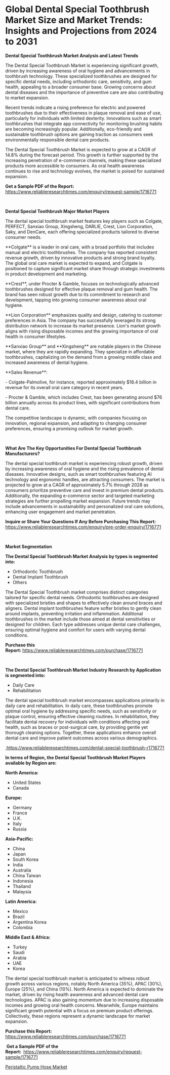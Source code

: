<p><h1>Global Dental Special Toothbrush Market Size and Market Trends: Insights and Projections from 2024 to 2031</h1></p><p><strong>Dental Special Toothbrush Market Analysis and Latest Trends</strong></p>
<p><p>The Dental Special Toothbrush Market is experiencing significant growth, driven by increasing awareness of oral hygiene and advancements in toothbrush technology. These specialized toothbrushes are designed for specific dental needs, including orthodontic care, sensitivity, and gum health, appealing to a broader consumer base. Growing concerns about dental diseases and the importance of preventive care are also contributing to market expansion.</p><p>Recent trends indicate a rising preference for electric and powered toothbrushes due to their effectiveness in plaque removal and ease of use, particularly for individuals with limited dexterity. Innovations such as smart toothbrushes that integrate app connectivity for monitoring brushing habits are becoming increasingly popular. Additionally, eco-friendly and sustainable toothbrush options are gaining traction as consumers seek environmentally responsible dental care products.</p><p>The Dental Special Toothbrush Market is expected to grow at a CAGR of 14.8% during the forecast period. This growth is further supported by the increasing penetration of e-commerce channels, making these specialized products more accessible to consumers. As oral health awareness continues to rise and technology evolves, the market is poised for sustained expansion.</p></p>
<p><strong>Get a Sample PDF of the Report:&nbsp;</strong> <a href="https://www.reliableresearchtimes.com/enquiry/request-sample/1716771?utm_campaign=2006&utm_medium=2&utm_source=Github&utm_content=ia&utm_term=28122024&utm_id=dental-special-toothbrush">https://www.reliableresearchtimes.com/enquiry/request-sample/1716771</a></p>
<p>&nbsp;</p>
<p><strong>Dental Special Toothbrush Major Market Players</strong></p>
<p><p>The dental special toothbrush market features key players such as Colgate, PERFECT, Sanxiao Group, Xingsheng, DARLIE, Crest, Lion Corporation, Saky, and DenCare, each offering specialized products tailored to diverse consumer needs.</p><p>**Colgate** is a leader in oral care, with a broad portfolio that includes manual and electric toothbrushes. The company has reported consistent revenue growth, driven by innovative products and strong brand loyalty. The global oral care market is expected to expand, and Colgate is positioned to capture significant market share through strategic investments in product development and marketing.</p><p>**Crest**, under Procter & Gamble, focuses on technologically advanced toothbrushes designed for effective plaque removal and gum health. The brand has seen robust growth due to its commitment to research and development, tapping into growing consumer awareness about oral hygiene.</p><p>**Lion Corporation** emphasizes quality and design, catering to customer preferences in Asia. The company has successfully leveraged its strong distribution network to increase its market presence. Lion's market growth aligns with rising disposable incomes and the growing importance of oral health in consumer lifestyles.</p><p>**Sanxiao Group** and **Xingsheng** are notable players in the Chinese market, where they are rapidly expanding. They specialize in affordable toothbrushes, capitalizing on the demand from a growing middle class and increased awareness of dental hygiene.</p><p>**Sales Revenue**: </p><p>- Colgate-Palmolive, for instance, reported approximately $18.4 billion in revenue for its overall oral care category in recent years.</p><p>- Procter & Gamble, which includes Crest, has been generating around $76 billion annually across its product lines, with significant contributions from dental care.</p><p>The competitive landscape is dynamic, with companies focusing on innovation, regional expansion, and adapting to changing consumer preferences, ensuring a promising outlook for market growth.</p></p>
<p>&nbsp;</p>
<p><strong>What Are The Key Opportunities For Dental Special Toothbrush Manufacturers?</strong></p>
<p><p>The dental special toothbrush market is experiencing robust growth, driven by increasing awareness of oral hygiene and the rising prevalence of dental diseases. Innovative designs, such as smart toothbrushes featuring AI technology and ergonomic handles, are attracting consumers. The market is projected to grow at a CAGR of approximately 5.7% through 2028 as consumers prioritize preventive care and invest in premium dental products. Additionally, the expanding e-commerce sector and targeted marketing strategies are further propelling market expansion. Future trends may include advancements in sustainability and personalized oral care solutions, enhancing user engagement and market penetration.</p></p>
<p><strong>Inquire or Share Your Questions If Any Before Purchasing This Report:</strong> <a href="https://www.reliableresearchtimes.com/enquiry/pre-order-enquiry/1716771?utm_campaign=2006&utm_medium=2&utm_source=Github&utm_content=ia&utm_term=28122024&utm_id=dental-special-toothbrush">https://www.reliableresearchtimes.com/enquiry/pre-order-enquiry/1716771</a></p>
<p>&nbsp;</p>
<p><strong>Market Segmentation</strong></p>
<p><strong>The Dental Special Toothbrush Market Analysis by types is segmented into:</strong></p>
<p><ul><li>Orthodontic Toothbrush</li><li>Dental Implant Toothbrush</li><li>Others</li></ul></p>
<p><p>The Dental Special Toothbrush market comprises distinct categories tailored for specific dental needs. Orthodontic toothbrushes are designed with specialized bristles and shapes to effectively clean around braces and aligners. Dental implant toothbrushes feature softer bristles to gently clean around implants, preventing irritation and inflammation. Additional toothbrushes in the market include those aimed at dental sensitivities or designed for children. Each type addresses unique dental care challenges, ensuring optimal hygiene and comfort for users with varying dental conditions.</p></p>
<p><strong>Purchase this Report:&nbsp;</strong><a href="https://www.reliableresearchtimes.com/purchase/1716771?utm_campaign=2006&utm_medium=2&utm_source=Github&utm_content=ia&utm_term=28122024&utm_id=dental-special-toothbrush">https://www.reliableresearchtimes.com/purchase/1716771</a></p>
<p>&nbsp;</p>
<p><strong>The Dental Special Toothbrush Market Industry Research by Application is segmented into:</strong></p>
<p><ul><li>Daily Care</li><li>Rehabilitation</li></ul></p>
<p><p>The dental special toothbrush market encompasses applications primarily in daily care and rehabilitation. In daily care, these toothbrushes promote optimal oral hygiene by addressing specific needs, such as sensitivity or plaque control, ensuring effective cleaning routines. In rehabilitation, they facilitate dental recovery for individuals with conditions affecting oral health, such as braces or post-surgical care, by providing gentle yet thorough cleaning options. Together, these applications enhance overall dental care and improve patient outcomes across various demographics.</p></p>
<p><a href="https://www.reliableresearchtimes.com/dental-special-toothbrush-r1716771?utm_campaign=2006&utm_medium=2&utm_source=Github&utm_content=ia&utm_term=28122024&utm_id=dental-special-toothbrush">&nbsp;https://www.reliableresearchtimes.com/dental-special-toothbrush-r1716771</a></p>
<p><strong>In terms of Region, the Dental Special Toothbrush Market Players available by Region are:</strong></p>
<p>
    <p> <strong> North America: </strong>
        <ul>
            <li>United States</li>
            <li>Canada</li>
        </ul>
        </p> 
    <p> <strong> Europe: </strong>
        <ul>
            <li>Germany</li>
            <li>France</li>
            <li>U.K.</li>
            <li>Italy</li>
            <li>Russia</li>
        </ul>
        </p> 
    <p> <strong> Asia-Pacific: </strong>
        <ul>
            <li>China</li>
            <li>Japan</li>
            <li>South Korea</li>
            <li>India</li>
            <li>Australia</li>
            <li>China Taiwan</li>
            <li>Indonesia</li>
            <li>Thailand</li>
            <li>Malaysia</li>
        </ul>
        </p> 
    <p> <strong> Latin America: </strong>
        <ul>
            <li>Mexico</li>
            <li>Brazil</li>
            <li>Argentina Korea</li>
            <li>Colombia</li>
        </ul>
        </p> 
    <p> <strong> Middle East & Africa: </strong>
        <ul>
            <li>Turkey</li>
            <li>Saudi</li>
            <li>Arabia</li>
            <li>UAE</li>
            <li>Korea</li>
        </ul>
    </p>
    </p>
<p><p>The dental special toothbrush market is anticipated to witness robust growth across various regions, notably North America (35%), APAC (30%), Europe (25%), and China (10%). North America is expected to dominate the market, driven by rising health awareness and advanced dental care technologies. APAC is also gaining momentum due to increasing disposable incomes and growing oral health concerns. Meanwhile, Europe maintains significant growth potential with a focus on premium product offerings. Collectively, these regions represent a dynamic landscape for market expansion.</p></p>
<p><strong>Purchase this Report: </strong><a href="https://www.reliableresearchtimes.com/purchase/1716771?utm_campaign=2006&utm_medium=2&utm_source=Github&utm_content=ia&utm_term=28122024&utm_id=dental-special-toothbrush">https://www.reliableresearchtimes.com/purchase/1716771</a></p>
<p>&nbsp;<strong>Get a Sample PDF of the Report:&nbsp;&nbsp;</strong><a href="https://www.reliableresearchtimes.com/enquiry/request-sample/1716771?utm_campaign=2006&utm_medium=2&utm_source=Github&utm_content=ia&utm_term=28122024&utm_id=dental-special-toothbrush">https://www.reliableresearchtimes.com/enquiry/request-sample/1716771</a></p>
<p><strong></strong></p>
<p><p><a href="https://github.com/bmorecock/Market-Research-Report-List-5/blob/main/peristaltic-pump-hose-market.md?utm_campaign=2006&utm_medium=2&utm_source=Github&utm_content=ia&utm_term=28122024&utm_id=dental-special-toothbrush">Peristaltic Pump Hose Market</a></p></p>